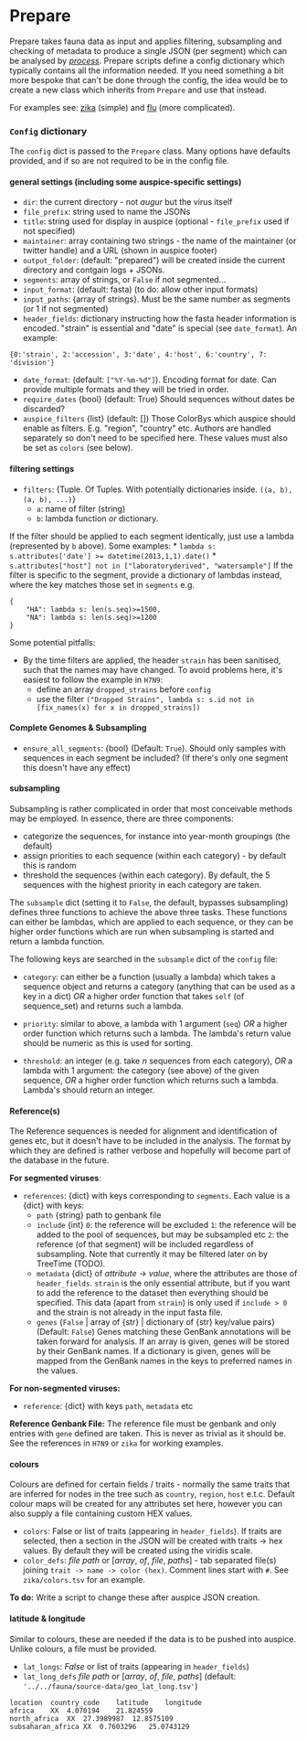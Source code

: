 # Prepare

Prepare takes fauna data as input and applies filtering, subsampling and checking of metadata to produce a single JSON (per segment) which can be analysed by [_process_](process.md).
Prepare scripts define a config dictionary which typically contains all the information needed.
If you need something a bit more bespoke that can't be done through the config, the idea would be to create a new class which inherits from `Prepare` and use that instead.

For examples see: [zika](../zika/zika.prepare.md) (simple) and [flu](../flu/flu.prepare.md) (more complicated).

### `Config` dictionary
The `config` dict is passed to the `Prepare` class.
Many options have defaults provided, and if so are not required to be in the config file.

#### general settings (including some auspice-specific settings)
* `dir`: the current directory - not _augur_ but the virus itself
* `file_prefix`: string used to name the JSONs
* `title`: string used for display in auspice (optional - `file_prefix` used if not specified)
* `maintainer`: array containing two strings - the name of the maintainer (or twitter handle) and a URL (shown in auspice footer)
* `output_folder`: (default: "prepared") will be created inside the current directory and contgain logs + JSONs.
* `segments`: array of strings, or `False` if not segmented...
* `input_format`: (default: fasta) (to do: allow other input formats)
* `input_paths`: {array of strings}. Must be the same number as segments (or 1 if not segmented)
* `header_fields`: dictionary instructing how the fasta header information is encoded. "strain" is essential and "date" is special (see `date_format`). An example:
```
{0:'strain', 2:'accession', 3:'date', 4:'host', 6:'country', 7: 'division'}
```
* `date_format`: (default: `["%Y-%m-%d"]`). Encoding format for date. Can provide multiple formats and they will be tried in order.
* `require_dates` {bool} (default: True) Should sequences without dates be discarded?
* `auspice_filters` {list} (default: []) Those ColorBys which auspice should enable as filters. E.g. "region", "country" etc. Authors are handled separately so don't need to be specified here. These values must also be set as `colors` (see below).

#### filtering settings
* `filters`: {Tuple. Of Tuples. With potentially dictionaries inside. `((a, b), (a, b), ...)`}
  * `a`: name of filter (string)
  * `b`: lambda function _or_ dictionary.

If the filter should be applied to each segment identically, just use a lambda (represented by `b` above).
Some examples:
    * `lambda s: s.attributes['date'] >= datetime(2013,1,1).date()`
    * `s.attributes["host"] not in ["laboratoryderived", "watersample"]`
If the filter is specific to the segment, provide a dictionary of lambdas instead, where the key matches those set in `segments` e.g.
```
{
    "HA": lambda s: len(s.seq)>=1500,
    "NA": lambda s: len(s.seq)>=1200
}
```
Some potential pitfalls:
* By the time filters are applied, the header `strain` has been sanitised, such that the names may have changed.
To avoid problems here, it's easiest to follow the example in `H7N9`:
  * define an array `dropped_strains` before `config`
  * use the filter `("Dropped Strains", lambda s: s.id not in [fix_names(x) for x in dropped_strains])`


#### Complete Genomes & Subsampling
* `ensure_all_segments`: {bool} (Default: `True`). Should only samples with sequences in each segment be included? (If there's only one segment this doesn't have any effect)

#### subsampling
Subsampling is rather complicated in order that most conceivable methods may be employed.
In essence, there are three components:
* categorize the sequences, for instance into year-month groupings (the default)
* assign priorities to each sequence (within each category) - by default this is random
* threshold the sequences (within each category). By default, the 5 sequences with the highest priority in each category are taken.

The `subsample` dict (setting it to `False`, the default, bypasses subsampling) defines three functions to achieve the above three tasks.
These functions can either be lambdas, which are applied to each sequence, or they can be higher order functions which are run when subsampling is started and return a lambda function.

The following keys are searched in the `subsample` dict of the `config` file:
* `category`: can either be a function (usually a lambda) which takes a sequence object and returns a category (anything that can be used as a key in a dict) _OR_ a higher order function that takes `self` (of sequence_set) and returns such a lambda.

* `priority`: similar to above, a lambda with 1 argument (`seq`) _OR_ a higher order function which returns such a lambda. The lambda's return value should be numeric as this is used for sorting.

* `threshold`: an integer (e.g. take _n_ sequences from each category), _OR_ a lambda with 1 argument: the category (see above) of the given sequence, _OR_ a higher order function which returns such a lambda. Lambda's should return an integer.


#### Reference(s)
The Reference sequences is needed for alignment and identification of genes etc, but it doesn't have to be included in the analysis.
The format by which they are defined is rather verbose and hopefully will become part of the database in the future.

**For segmented viruses**:
  * `references`: {dict} with keys corresponding to `segments`. Each value is a {dict} with keys:
    * `path` {string} path to genbank file
    * `include` {int}
    `0`: the reference will be excluded
    `1`: the reference will be added to the pool of sequences, but may be subsampled etc
    `2`: the reference (of that segment) will be included regardless of subsampling.
    Note that currently it may be filtered later on by TreeTime (TODO).
    * `metadata` {dict} of _attribute_ -> _value_, where the attributes are those of `header_fields`.
    `strain` is the only essential attribute, but if you want to add the reference to the dataset then everything should be specified.
    This data (apart from `strain`) is only used if `include > 0` and the strain is not already in the input fasta file.
    * `genes` {`False` | array of {str} | dictionary of {str} key/value pairs} (Default: `False`)
    Genes matching these GenBank annotations will be taken forward for analysis.
    If an array is given, genes will be stored by their GenBank names. If a
    dictionary is given, genes will be mapped from the GenBank names in the keys
    to preferred names in the values.

**For non-segmented viruses:**
  * `reference`: {dict} with keys `path`, `metadata` etc

**Reference Genbank File:**
The reference file must be genbank and only entries with `gene` defined are taken.
This is never as trivial as it should be.
See the references in `H7N9` or `zika` for working examples.


#### colours
Colours are defined for certain fields / traits - normally the same traits that are inferred for nodes in the tree such as `country`, `region`, `host` e.t.c.
Default colour maps will be created for any attributes set here, however you can also supply a file containing custom HEX values.
  * `colors`: False or list of traits (appearing in `header_fields`). If traits are selected, then a section in the JSON will be created with traits -> hex values. By default they will be created using the viridis scale.
  * `color_defs`: _file path_ or [_array_, _of_, _file_, _paths_] - tab separated file(s) joining `trait -> name -> color (hex)`.
  Comment lines start with `#`. See `zika/colors.tsv` for an example.

**To do:** Write a script to change these after auspice JSON creation.

#### latitude & longitude
Similar to colours, these are needed if the data is to be pushed into auspice.
Unlike colours, a file must be provided.
  * `lat_longs`: _False_ or list of traits (appearing in `header_fields`)
  * `lat_long_defs` _file path_ or [_array_, _of_, _file_, _paths_] (default: `'../../fauna/source-data/geo_lat_long.tsv'`)
  ```
  location	country_code	latitude	longitude
  africa	XX	4.070194	21.824559
  north_africa	XX	27.3989987	12.8575109
  subsaharan_africa	XX	0.7603296	25.0743129
  ```
